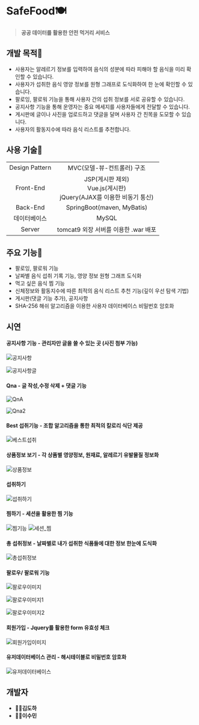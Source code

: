 # SafeFood🍽

> **공공 데이터를 활용한 안전 먹거리 서비스**



## 개발 목적🥄

- 사용자는 알레르기 정보를 입력하여 음식의 성분에 따라 피해야 할 음식을 미리 확인할 수 있습니다.
- 사용자가 섭취한 음식 영양 정보를 원형 그래프로 도식화하여 한 눈에 확인할 수 있습니다.
- 팔로잉, 팔로워 기능을 통해 사용자 간의 섭취 정보를 서로 공유할 수 있습니다.
- 공지사항 기능을 통해 운영자는 중요 메세지를 사용자들에게 전달할 수 있습니다.
- 게시판에 글이나 사진을 업로드하고 댓글을 달며 사용자 간 친목을 도모할 수 있습니다.
- 사용자의 활동지수에 따라 음식 리스트를 추천합니다.



## 사용 기술🍴

|                |                                                              |
| :------------: | :----------------------------------------------------------: |
| Design Pattern |                  MVC(모델-뷰-컨트롤러) 구조                  |
|   Front-End    | JSP(게시판 제외)</br>Vue.js(게시판)</br>jQuery(AJAX를 이용한 비동기 통신) |
|    Back-End    |                  SpringBoot(maven, MyBatis)                  |
|  데이터베이스  |                            MySQL                             |
|     Server     |             tomcat9 외장 서버를 이용한 .war 배포             |



## 주요 기능🍚

- 팔로잉, 팔로워 기능
- 날짜별 음식 섭취 기록 기능, 영양 정보 원형 그래프 도식화
- 먹고 싶은 음식 찜 기능
- 신체정보와 활동지수에 따른 최적의 음식 리스트 추천 기능(깊이 우선 탐색 기법)
- 게시판(댓글 기능 추가), 공지사항
- SHA-256 해쉬 알고리즘을 이용한 사용자 데이터베이스 비밀번호 암호화



## 시연

#### 공지사항 기능 - 관리자만 글을 쓸 수 있는 곳 (사진 첨부 가능)



![공지사항](https://github.com/adamdoha/SafeFood/blob/master/readme_picture/%EA%B3%B5%EC%A7%80%EC%82%AC%ED%95%AD.JPG?raw=true)


![공지사항글](https://github.com/adamdoha/SafeFood/blob/master/readme_picture/%EA%B3%B5%EC%A7%80%EC%82%AC%ED%95%AD%EA%B8%80.JPG?raw=true)





#### Qna - 글 작성,수정 삭제 + 댓글 기능

![QnA](https://github.com/adamdoha/SafeFood/blob/master/readme_picture/QnA.JPG?raw=true)

![Qna2](https://github.com/adamdoha/SafeFood/blob/master/readme_picture/Qna2.JPG?raw=true)



#### Best 섭취기능 - 조합 알고리즘을 통한 최적의 칼로리 식단 제공

![베스트섭취](https://github.com/adamdoha/SafeFood/blob/master/readme_picture/%EB%B2%A0%EC%8A%A4%ED%8A%B8%EC%84%AD%EC%B7%A8.JPG?raw=true)



#### 상품정보 보기 - 각 상품별 영양정보, 원재료, 알레르기 유발물질 정보화

![상품정보](https://github.com/adamdoha/SafeFood/blob/master/readme_picture/%EC%83%81%ED%92%88%EC%A0%95%EB%B3%B4.JPG?raw=true)



#### 섭취하기

![섭취하기](https://github.com/adamdoha/SafeFood/blob/master/readme_picture/%EC%84%AD%EC%B7%A8%ED%95%98%EA%B8%B0.JPG?raw=true)



#### 찜하기 - 세션을 활용한 찜 기능

![찜기능](https://github.com/adamdoha/SafeFood/blob/master/readme_picture/%EC%B0%9C%EA%B8%B0%EB%8A%A5.JPG?raw=true)
![세션_찜](https://github.com/adamdoha/SafeFood/blob/master/readme_picture/%EC%84%B8%EC%85%98_%EC%B0%9C.JPG?raw=true)

#### 총 섭취정보 - 날짜별로 내가 섭취한 식품들에 대한 정보 한눈에 도식화

![총섭취정보](https://github.com/adamdoha/SafeFood/blob/master/readme_picture/%EC%B4%9D%EC%84%AD%EC%B7%A8%EC%A0%95%EB%B3%B4.JPG?raw=true)



#### 팔로우/ 팔로워 기능

![팔로우이미지](https://github.com/adamdoha/SafeFood/blob/master/readme_picture/%ED%8C%94%EB%A1%9C%EC%9A%B0%EC%9D%B4%EB%AF%B8%EC%A7%80.JPG?raw=true)

![팔로우이미지1](https://github.com/adamdoha/SafeFood/blob/master/readme_picture/%ED%8C%94%EB%A1%9C%EC%9A%B0%EC%9D%B4%EB%AF%B8%EC%A7%801.JPG?raw=true)

![팔로우이미지2](https://github.com/adamdoha/SafeFood/blob/master/readme_picture/%ED%8C%94%EB%A1%9C%EC%9A%B0%EC%9D%B4%EB%AF%B8%EC%A7%802.JPG?raw=true)



#### 회원가입 - Jquery를 활용한 form 유효성 체크

![회원가입이미지](https://github.com/adamdoha/SafeFood/blob/master/readme_picture/%ED%9A%8C%EC%9B%90%EA%B0%80%EC%9E%85%EC%9D%B4%EB%AF%B8%EC%A7%80.JPG?raw=true)

#### 유저데이터베이스 관리 - 해시테이블로 비밀번호 암호화

![유저데이터베이스](https://github.com/adamdoha/SafeFood/blob/master/readme_picture/%EC%9C%A0%EC%A0%80%EB%8D%B0%EC%9D%B4%ED%84%B0%EB%B2%A0%EC%9D%B4%EC%8A%A4.JPG?raw=true)





## 개발자

- 👨‍💻**김도하**
- 👩‍💻**이수민**
